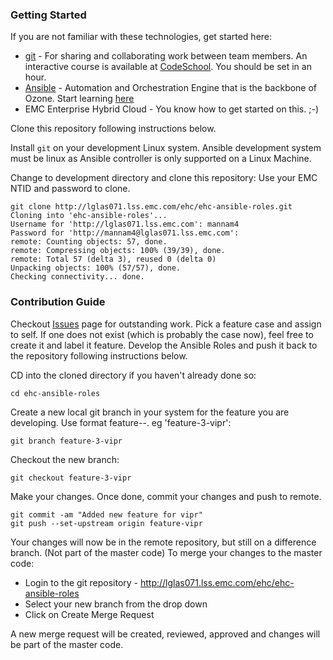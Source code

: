 ### Getting Started

If you are not familiar with these technologies, get started here:
* [git](https://git-scm.com/) - For sharing and collaborating work between team members. An interactive course is available at [CodeSchool](https://www.codeschool.com/courses/try-git). You should be set in an hour.
* [Ansible](https://www.ansible.com/) - Automation and Orchestration Engine that is the backbone of Ozone. Start learning [here](http://docs.ansible.com/ansible/intro.html)
* EMC Enterprise Hybrid Cloud - You know how to get started on this. ;-)

Clone this repository following instructions below. 

Install `git` on your development Linux system. 
Ansible development system must be linux as Ansible controller is only supported on a Linux Machine. 

Change to development directory and clone this repository: Use your EMC NTID and password to clone.

```console
git clone http://lglas071.lss.emc.com/ehc/ehc-ansible-roles.git
Cloning into 'ehc-ansible-roles'...
Username for 'http://lglas071.lss.emc.com': mannam4
Password for 'http://mannam4@lglas071.lss.emc.com':
remote: Counting objects: 57, done.
remote: Compressing objects: 100% (39/39), done.
remote: Total 57 (delta 3), reused 0 (delta 0)
Unpacking objects: 100% (57/57), done.
Checking connectivity... done.
```

### Contribution Guide

Checkout [Issues](http://lglas071.lss.emc.com/ehc/ehc-ansible-roles/issues) page for outstanding work. Pick a feature case and assign to self. 
If one does not exist (which is probably the case now), feel free to create it and label it feature.
Develop the Ansible Roles and push it back to the repository following instructions below.

CD into the cloned directory if you haven't already done so:
```
cd ehc-ansible-roles
```

Create a new local git branch in your system for the feature you are developing. Use format feature-<issue number>-<feature-name>. eg 'feature-3-vipr':
```
git branch feature-3-vipr
```

Checkout the new branch:
```
git checkout feature-3-vipr
```

Make your changes. Once done, commit your changes and push to remote.

```
git commit -am "Added new feature for vipr"
git push --set-upstream origin feature-vipr
```

Your changes will now be in the remote repository, but still on a difference branch. (Not part of the master code)
To merge your changes to the master code:
- Login to the git repository - http://lglas071.lss.emc.com/ehc/ehc-ansible-roles
- Select your new branch from the drop down
- Click on Create Merge Request

A new merge request will be created, reviewed, approved and changes will be part of the master code.

